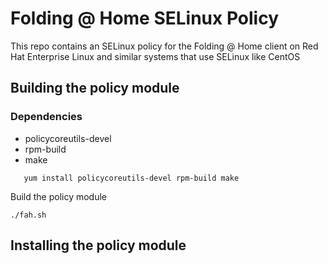 # Folding @ Home SELinux Policy

This repo contains an SELinux policy for the Folding @ Home client
on Red Hat Enterprise Linux and similar systems that use SELinux like CentOS

## Building the policy module

### Dependencies

 - policycoreutils-devel
 - rpm-build
 - make

```
   yum install policycoreutils-devel rpm-build make
```

 Build the policy module

```
./fah.sh
```

## Installing the policy module

